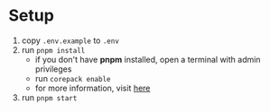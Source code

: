 # Setup

1. copy `.env.example` to `.env`
2. run `pnpm install`
    - if you don't have __pnpm__ installed, open a terminal with admin privileges
    - run `corepack enable`
    - for more information, visit [here](https://pnpm.io/installation#using-corepack)
3. run `pnpm start`
